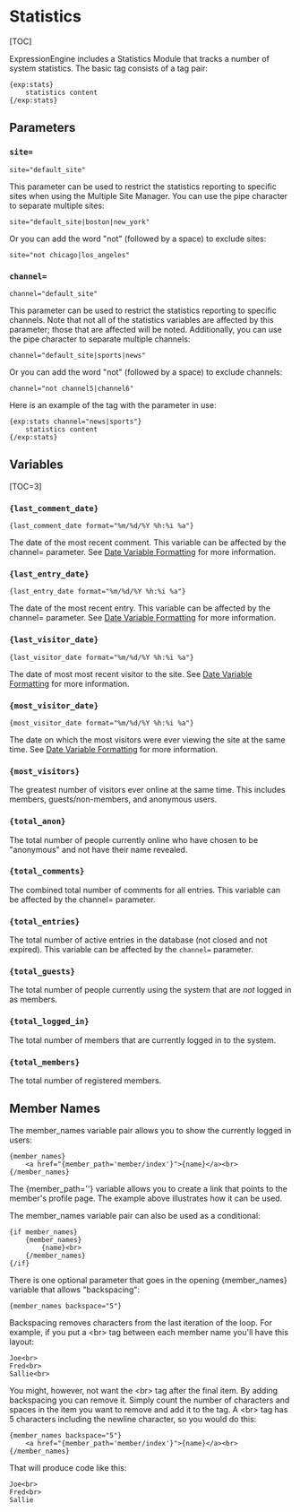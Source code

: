 <!--
    This source file is part of the open source project
    ExpressionEngine User Guide (https://github.com/ExpressionEngine/ExpressionEngine-User-Guide)

    @link      https://expressionengine.com/
    @copyright Copyright (c) 2003-2020, Packet Tide, LLC (https://www.packettide.com)
    @license   https://expressionengine.com/license Licensed under Apache License, Version 2.0
-->

# Statistics

[TOC]

ExpressionEngine includes a Statistics Module that tracks a number of system statistics. The basic tag consists of a tag pair:

    {exp:stats}
        statistics content
    {/exp:stats}

## Parameters

### `site=`

    site="default_site"

This parameter can be used to restrict the statistics reporting to specific sites when using the Multiple Site Manager. You can use the pipe character to separate multiple sites:

    site="default_site|boston|new_york"

Or you can add the word "not" (followed by a space) to exclude sites:

    site="not chicago|los_angeles"

### `channel=`

    channel="default_site"

This parameter can be used to restrict the statistics reporting to specific channels. Note that not all of the statistics variables are affected by this parameter; those that are affected will be noted. Additionally, you can use the pipe character to separate multiple channels:

    channel="default_site|sports|news"

Or you can add the word "not" (followed by a space) to exclude channels:

    channel="not channel5|channel6"

Here is an example of the tag with the parameter in use:

    {exp:stats channel="news|sports"}
        statistics content
    {/exp:stats}

## Variables

[TOC=3]

### `{last_comment_date}`

    {last_comment_date format="%m/%d/%Y %h:%i %a"}

The date of the most recent comment. This variable can be affected by the channel= parameter. See [Date Variable Formatting](templates/date-variable-formatting.md) for more information.

### `{last_entry_date}`

    {last_entry_date format="%m/%d/%Y %h:%i %a"}

The date of the most recent entry. This variable can be affected by the channel= parameter. See [Date Variable Formatting](templates/date-variable-formatting.md) for more information.

### `{last_visitor_date}`

    {last_visitor_date format="%m/%d/%Y %h:%i %a"}

The date of most most recent visitor to the site. See [Date Variable Formatting](templates/date-variable-formatting.md) for more information.

### `{most_visitor_date}`

    {most_visitor_date format="%m/%d/%Y %h:%i %a"}

The date on which the most visitors were ever viewing the site at the same time. See [Date Variable Formatting](templates/date-variable-formatting.md) for more information.

### `{most_visitors}`

The greatest number of visitors ever online at the same time. This includes members, guests/non-members, and anonymous users.

### `{total_anon}`

The total number of people currently online who have chosen to be "anonymous" and not have their name revealed.

### `{total_comments}`

The combined total number of comments for all entries. This variable can be affected by the channel= parameter.

### `{total_entries}`

The total number of active entries in the database (not closed and not expired). This variable can be affected by the `channel=` parameter.

### `{total_guests}`

The total number of people currently using the system that are _not_ logged in as members.

### `{total_logged_in}`

The total number of members that are currently logged in to the system.

### `{total_members}`

The total number of registered members.

## Member Names

The member_names variable pair allows you to show the currently logged in users:

    {member_names}
        <a href="{member_path='member/index'}">{name}</a><br>
    {/member_names}

The {member_path=''} variable allows you to create a link that points to the member's profile page. The example above illustrates how it can be used.

The member_names variable pair can also be used as a conditional:

    {if member_names}
        {member_names}
            {name}<br>
        {/member_names}
    {/if}

There is one optional parameter that goes in the opening {member_names} variable that allows "backspacing":

    {member_names backspace="5"}

Backspacing removes characters from the last iteration of the loop. For example, if you put a &lt;br&gt; tag between each member name you'll have this layout:

    Joe<br>
    Fred<br>
    Sallie<br>

You might, however, not want the &lt;br&gt; tag after the final item. By adding backspacing you can remove it. Simply count the number of characters and spaces in the item you want to remove and add it to the tag. A &lt;br&gt; tag has 5 characters including the newline character, so you would do this:

    {member_names backspace="5"}
        <a href="{member_path='member/index'}">{name}</a><br>
    {/member_names}

That will produce code like this:

    Joe<br>
    Fred<br>
    Sallie
